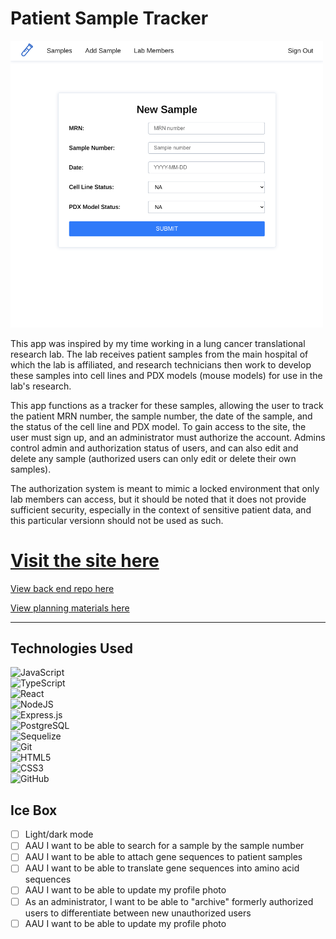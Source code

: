 # Patient Sample Tracker

<img src="./src/assets/screenshot.png" alt="Screnshot of a form to add a sample" width="500">

This app was inspired by my time working in a lung cancer translational research lab. The lab receives patient samples from the main hospital of which the lab is affiliated, and research technicians then work to develop these samples into cell lines and PDX models (mouse models) for use in the lab's research. 

This app functions as a tracker for these samples, allowing the user to track the patient MRN number, the sample number, the date of the sample, and the status of the cell line and PDX model. To gain access to the site, the user must sign up, and an administrator must authorize the account. Admins control admin and authorization status of users, and can also edit and delete any sample (authorized users can only edit or delete their own samples). 

The authorization system is meant to mimic a locked environment that only lab members can access, but it should be noted that it does not provide sufficient security, especially in the context of sensitive patient data, and this particular versionn should not be used as such. 

# [Visit the site here](https://patient-sample-tracker.netlify.app/)

[View back end repo here](https://github.com/DanielleColucci/patient-sample-tracker-back-end)

[View planning materials here](https://trello.com/b/V3dfXxeM/patient-sample-tracker)

---

## Technologies Used

![JavaScript](https://img.shields.io/badge/javascript-%23323330.svg?style=for-the-badge&logo=javascript&logoColor=%23F7DF1E)<br/>
![TypeScript](https://img.shields.io/badge/TypeScript-007ACC?style=for-the-badge&logo=typescript&logoColor=white)<br/>
![React](https://img.shields.io/badge/react-%2320232a.svg?style=for-the-badge&logo=react&logoColor=%2361DAFB)<br />
![NodeJS](https://img.shields.io/badge/node.js-6DA55F?style=for-the-badge&logo=node.js&logoColor=white)<br />
![Express.js](https://img.shields.io/badge/express.js-%23404d59.svg?style=for-the-badge&logo=express&logoColor=%2361DAFB)<br />
![PostgreSQL](https://img.shields.io/badge/PostgreSQL-316192?style=for-the-badge&logo=postgresql&logoColor=white)<br />
![Sequelize](https://img.shields.io/badge/Sequelize-52B0E7?style=for-the-badge&logo=Sequelize&logoColor=white)<br />
![Git](https://img.shields.io/badge/git-%23F05033.svg?style=for-the-badge&logo=git&logoColor=white)<br />
![HTML5](https://img.shields.io/badge/html5-%23E34F26.svg?style=for-the-badge&logo=html5&logoColor=white)<br />
![CSS3](https://img.shields.io/badge/css3-%231572B6.svg?style=for-the-badge&logo=css3&logoColor=white)<br />
![GitHub](https://img.shields.io/badge/github-%23121011.svg?style=for-the-badge&logo=github&logoColor=white)<br />

## Ice Box

- [ ] Light/dark mode
- [ ] AAU I want to be able to search for a sample by the sample number
- [ ] AAU I want to be able to attach gene sequences to patient samples
- [ ] AAU I want to be able to translate gene sequences into amino acid sequences
- [ ] AAU I want to be able to update my profile photo 
- [ ] As an administrator, I want to be able to "archive" formerly authorized users to differentiate between new unauthorized users
- [ ] AAU I want to be able to update my profile photo 